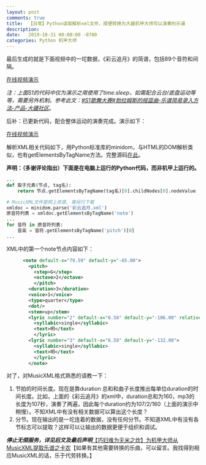 ```yaml
---
layout: post
comments: true
title:  【日常】Python读取解析xml文件，顺便转换为大疆机甲大师可以演奏的乐谱
description: 
date:   2019-10-31 00:00:00 -0700
categories: Python 机甲大师
---
```



最后生成的就是下面视频中的一坨数据，《彩云追月》的简谱，包括89个音符和间隔。

[在线视频演示](https://v.qq.com/x/page/t3018q530cj.html)

*注：上面S1的代码中仅为演示之用使用了time.sleep，如需配合云台/底盘运动等等，需要另外机制。参考此文：[#S1歌舞大赛#勃拉姆斯的摇篮曲-乐谱简易录入方法-产品-大疆社区](https://bbs.dji.com/thread-230633-1-1.html)*。

后补：已更新代码，配合整体运动的演奏完成。演示如下：

[在线视频演示](https://v.qq.com/x/page/p3018u35bky.html)

解析XML相关代码如下，用Python标准库的minidom，与HTML的DOM解析类似，也有getElementsByTagName方法。完整源码[在此](https://github.com/program-in-chinese/study/blob/master/1-%E5%9F%BA%E7%A1%80/xml/%E6%8F%90%E5%8F%96.py)。

**声明：（多谢评论指出）下面是在电脑上运行的Python代码，而非机甲上运行的。**
```python
...
def 取子元素(节点, tag名):
    return 节点.getElementsByTagName(tag名)[0].childNodes[0].nodeValue

# MusicXML文件是网上资源, 需另行下载
xmldoc = minidom.parse('彩云追月.xml')
原音符列表 = xmldoc.getElementsByTagName('note')
...
for 音符 in 原音符列表:
    音高 = 音符.getElementsByTagName('pitch')[0]
...
```
XML中的第一个note节点内容如下：
```xml
      <note default-x="79.59" default-y="-65.00">
        <pitch>
          <step>G</step>
          <octave>2</octave>
          </pitch>
        <duration>3</duration>
        <voice>1</voice>
        <type>quarter</type>
        <dot/>
        <stem>up</stem>
        <lyric number="2" default-x="6.58" default-y="-106.00" relative-y="-1.61">
          <syllabic>single</syllabic>
          <text>明</text>
          </lyric>
        <lyric number="3" default-x="6.58" default-y="-132.00">
          <syllabic>single</syllabic>
          <text>明</text>
          </lyric>
        </note>
```
对了，对MusicXML格式熟悉的请教一下：

1. 节拍的时间长度。现在是靠duration 总和和曲子长度推出每单位duration的时间长度。比如，上面的《彩云追月》的xml中，duration总和为160，mp3的长度为107秒，演奏了两遍，因此每个duration约为107/2/160（上面的演示中稍慢）。不知XML中有没有相关数据可以算出这个长度？
2. 分节。现在输出的是一坨连着的数据，没有任何分节。不知道XML中有没有各节标志可以提取？这样可以让输出的数据更便于组织和调试。

***停止无偿服务，详见后文及最后声明***[【巧妇难为无米之炊】为机甲大师从MusicXML提取乐谱之卡农](https://zhuanlan.zhihu.com/p/90142676)【如果有其他需要转换的乐曲，可以留言。我找得到相应MusicXML的话，乐于代劳转换。】